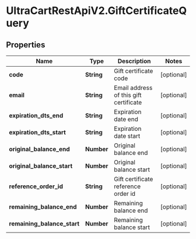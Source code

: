 # UltraCartRestApiV2.GiftCertificateQuery

## Properties

Name | Type | Description | Notes
------------ | ------------- | ------------- | -------------
**code** | **String** | Gift certificate code | [optional] 
**email** | **String** | Email address of this gift certificate | [optional] 
**expiration_dts_end** | **String** | Expiration date end | [optional] 
**expiration_dts_start** | **String** | Expiration date start | [optional] 
**original_balance_end** | **Number** | Original balance end | [optional] 
**original_balance_start** | **Number** | Original balance start | [optional] 
**reference_order_id** | **String** | Gift certificate reference order id | [optional] 
**remaining_balance_end** | **Number** | Remaining balance end | [optional] 
**remaining_balance_start** | **Number** | Remaining balance start | [optional] 


